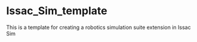 # Issac_Sim_template
This is a template for creating a robotics simulation suite extension in Issac Sim 
